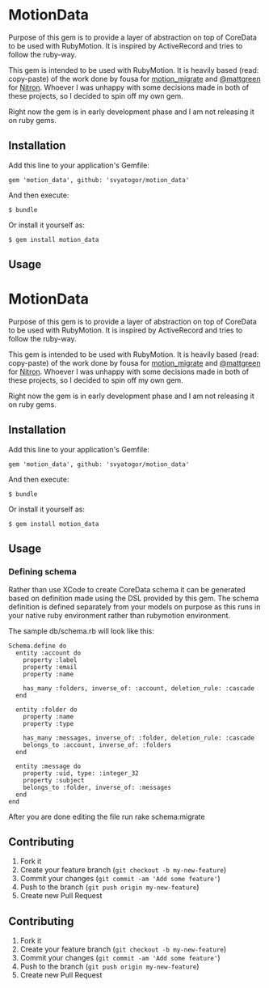 # MotionData

Purpose of this gem is to provide a layer of abstraction on top of CoreData to be used with RubyMotion. It is inspired by ActiveRecord and tries to follow the ruby-way. 

This gem is intended to be used with RubyMotion. It is heavily based (read: copy-paste) of the work done by fousa for
[motion_migrate](https://github.com/fousa/motion_migrate) and [@mattgreen](https://github.com/mattgreen/) for [Nitron](https://github.com/mattgreen/nitron). Whoever I was unhappy with some decisions made in both of these projects, so I decided to spin off my own gem.

Right now the gem is in early development phase and I am not releasing it on ruby gems. 

## Installation

Add this line to your application's Gemfile:

    gem 'motion_data', github: 'svyatogor/motion_data'

And then execute:

    $ bundle

Or install it yourself as:

    $ gem install motion_data

## Usage

# MotionData

Purpose of this gem is to provide a layer of abstraction on top of CoreData to be used with RubyMotion. It is inspired by ActiveRecord and tries to follow the ruby-way. 

This gem is intended to be used with RubyMotion. It is heavily based (read: copy-paste) of the work done by fousa for
[motion_migrate](https://github.com/fousa/motion_migrate) and [@mattgreen](https://github.com/mattgreen/) for [Nitron](https://github.com/mattgreen/nitron). Whoever I was unhappy with some decisions made in both of these projects, so I decided to spin off my own gem.

Right now the gem is in early development phase and I am not releasing it on ruby gems. 

## Installation

Add this line to your application's Gemfile:

    gem 'motion_data', github: 'svyatogor/motion_data'

And then execute:

    $ bundle

Or install it yourself as:

    $ gem install motion_data

## Usage

### Defining schema

Rather than use XCode to create CoreData schema it can be generated based on definition made using the DSL provided by this gem. The schema definition is defined separately from your models on purpose as this runs in your native ruby environment rather than rubymotion environment.

The sample db/schema.rb will look like this:

    Schema.define do
      entity :account do
        property :label
        property :email
        property :name
    
        has_many :folders, inverse_of: :account, deletion_rule: :cascade
      end

      entity :folder do
        property :name
        property :type
    
        has_many :messages, inverse_of: :folder, deletion_rule: :cascade
        belongs_to :account, inverse_of: :folders
      end

      entity :message do
        property :uid, type: :integer_32
        property :subject
        belongs_to :folder, inverse_of: :messages
      end
    end

After you are done editing the file run
    rake schema:migrate


## Contributing

1. Fork it
2. Create your feature branch (`git checkout -b my-new-feature`)
3. Commit your changes (`git commit -am 'Add some feature'`)
4. Push to the branch (`git push origin my-new-feature`)
5. Create new Pull Request



## Contributing

1. Fork it
2. Create your feature branch (`git checkout -b my-new-feature`)
3. Commit your changes (`git commit -am 'Add some feature'`)
4. Push to the branch (`git push origin my-new-feature`)
5. Create new Pull Request

